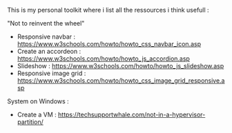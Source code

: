 This is my personal toolkit where i list all the ressources i think usefull :

"Not to reinvent the wheel"

- Responsive navbar : https://www.w3schools.com/howto/howto_css_navbar_icon.asp
- Create an accordeon : https://www.w3schools.com/howto/howto_js_accordion.asp
- Slideshow : https://www.w3schools.com/howto/howto_js_slideshow.asp
- Responsive image grid : https://www.w3schools.com/howto/howto_css_image_grid_responsive.asp

System on Windows :

- Create a VM : https://techsupportwhale.com/not-in-a-hypervisor-partition/

<!--

**Here are some ideas to get you started:**

🙋‍♀️ A short introduction - what is your organization all about?
🌈 Contribution guidelines - how can the community get involved?
👩‍💻 Useful resources - where can the community find your docs? Is there anything else the community should know?
🍿 Fun facts - what does your team eat for breakfast?
🧙 Remember, you can do mighty things with the power of [Markdown](https://docs.github.com/github/writing-on-github/getting-started-with-writing-and-formatting-on-github/basic-writing-and-formatting-syntax)
-->
